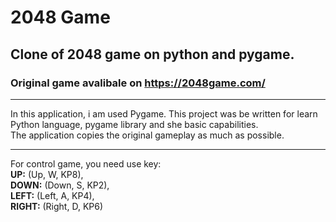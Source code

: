 # 2048 Game
## Clone of 2048 game on python and pygame.
### Original game avalibale on <https://2048game.com/>
***
In this application, i am used Pygame. This project was be written for learn Python language, pygame library and she basic capabilities.\
The application copies the original gameplay as much as possible.
***
For control game, you need use key:\
**UP:**     (Up, W, KP8),\
**DOWN:**   (Down, S, KP2),\
**LEFT:**   (Left, A, KP4),\
**RIGHT:**  (Right, D, KP6)